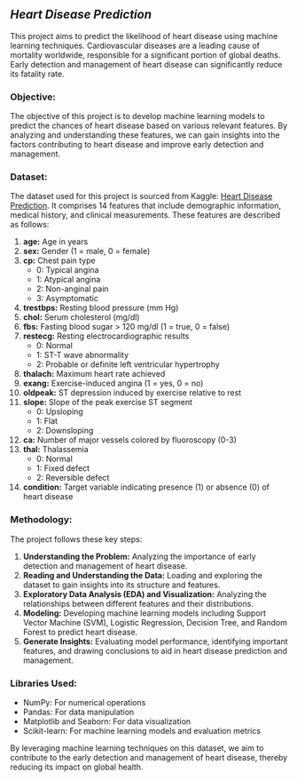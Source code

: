 ## ***Heart Disease Prediction***

This project aims to predict the likelihood of heart disease using machine learning techniques. Cardiovascular diseases are a leading cause of mortality worldwide, responsible for a significant portion of global deaths. Early detection and management of heart disease can significantly reduce its fatality rate.

### Objective:
The objective of this project is to develop machine learning models to predict the chances of heart disease based on various relevant features. By analyzing and understanding these features, we can gain insights into the factors contributing to heart disease and improve early detection and management.

### Dataset:
The dataset used for this project is sourced from Kaggle: [Heart Disease Prediction](https://www.kaggle.com/datasets/ritwikb3/heart-disease-cleveland). It comprises 14 features that include demographic information, medical history, and clinical measurements. These features are described as follows:

1. **age:** Age in years
2. **sex:** Gender (1 = male, 0 = female)
3. **cp:** Chest pain type
   - 0: Typical angina
   - 1: Atypical angina
   - 2: Non-anginal pain
   - 3: Asymptomatic
4. **trestbps:** Resting blood pressure (mm Hg)
5. **chol:** Serum cholesterol (mg/dl)
6. **fbs:** Fasting blood sugar > 120 mg/dl (1 = true, 0 = false)
7. **restecg:** Resting electrocardiographic results
   - 0: Normal
   - 1: ST-T wave abnormality
   - 2: Probable or definite left ventricular hypertrophy
8. **thalach:** Maximum heart rate achieved
9. **exang:** Exercise-induced angina (1 = yes, 0 = no)
10. **oldpeak:** ST depression induced by exercise relative to rest
11. **slope:** Slope of the peak exercise ST segment
    - 0: Upsloping
    - 1: Flat
    - 2: Downsloping
12. **ca:** Number of major vessels colored by fluoroscopy (0-3)
13. **thal:** Thalassemia
    - 0: Normal
    - 1: Fixed defect
    - 2: Reversible defect
14. **condition:** Target variable indicating presence (1) or absence (0) of heart disease

### Methodology:
The project follows these key steps:
1. **Understanding the Problem:** Analyzing the importance of early detection and management of heart disease.
2. **Reading and Understanding the Data:** Loading and exploring the dataset to gain insights into its structure and features.
3. **Exploratory Data Analysis (EDA) and Visualization:** Analyzing the relationships between different features and their distributions.
4. **Modeling:** Developing machine learning models including Support Vector Machine (SVM), Logistic Regression, Decision Tree, and Random Forest to predict heart disease.
5. **Generate Insights:** Evaluating model performance, identifying important features, and drawing conclusions to aid in heart disease prediction and management.

### Libraries Used:
- NumPy: For numerical operations
- Pandas: For data manipulation
- Matplotlib and Seaborn: For data visualization
- Scikit-learn: For machine learning models and evaluation metrics

By leveraging machine learning techniques on this dataset, we aim to contribute to the early detection and management of heart disease, thereby reducing its impact on global health.
